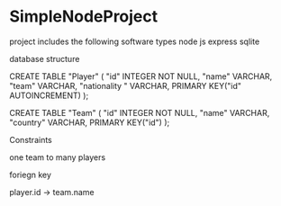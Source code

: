 # SimpleNodeProject


project includes the following software types 
node js 
express 
sqlite

database structure 

CREATE TABLE "Player" (
	"id"	INTEGER NOT NULL,
	"name"	VARCHAR,
	"team"	VARCHAR,
	"nationality "	VARCHAR,
	PRIMARY KEY("id" AUTOINCREMENT)
);

CREATE TABLE "Team" (
	"id"	INTEGER NOT NULL,
	"name"	VARCHAR,
	"country"	VARCHAR,
	PRIMARY KEY("id")
);


Constraints 

one team to many players 

foriegn key 

player.id -> team.name 